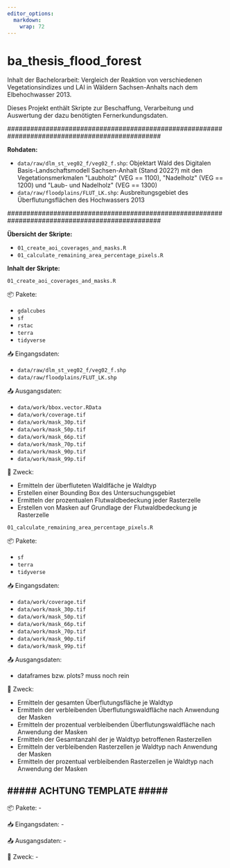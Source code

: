 ```yaml
---
editor_options: 
  markdown: 
    wrap: 72
---
```


# ba_thesis_flood_forest

Inhalt der Bachelorarbeit: Vergleich der Reaktion von verschiedenen
Vegetationsindizes und LAI in Wäldern Sachsen-Anhalts nach dem
Elbehochwasser 2013.

Dieses Projekt enthält Skripte zur Beschaffung, Verarbeitung und
Auswertung der dazu benötigten Fernerkundungsdaten.

################################################################################################ 

**Rohdaten:**

- `data/raw/dlm_st_veg02_f/veg02_f.shp`: Objektart Wald des
Digitalen Basis-Landschaftsmodell Sachsen-Anhalt (Stand 2022?) mit den
Vegetationsmerkmalen "Laubholz" (VEG == 1100), "Nadelholz" (VEG == 1200)
und "Laub- und Nadelholz" (VEG == 1300) 
- `data/raw/floodplains/FLUT_LK.shp`: Ausbreitungsgebiet des
Überflutungsflächen des Hochwassers 2013

################################################################################################ 

**Übersicht der Skripte:**

-   `01_create_aoi_coverages_and_masks.R`
-   `01_calculate_remaining_area_percentage_pixels.R`

**Inhalt der Skripte:**

`01_create_aoi_coverages_and_masks.R`

📦 Pakete:

- `gdalcubes`
- `sf`
- `rstac`
- `terra`
- `tidyverse`

📥 Eingangsdaten:

- `data/raw/dlm_st_veg02_f/veg02_f.shp`
- `data/raw/floodplains/FLUT_LK.shp`

📤 Ausgangsdaten: 

- `data/work/bbox.vector.RData`
- `data/work/coverage.tif` 
- `data/work/mask_30p.tif` 
- `data/work/mask_50p.tif` 
- `data/work/mask_66p.tif` 
- `data/work/mask_70p.tif` 
- `data/work/mask_90p.tif` 
- `data/work/mask_99p.tif`

🧾 Zweck:

- Ermitteln der überfluteten Waldlfäche je Waldtyp
- Erstellen einer Bounding Box des Untersuchungsgebiet
- Ermitteln der prozentualen Flutwaldbedeckung jeder Rasterzelle
- Erstellen von Masken auf Grundlage der Flutwaldbedeckung je Rasterzelle

`01_calculate_remaining_area_percentage_pixels.R` 

📦 Pakete:

- `sf`
- `terra`
- `tidyverse`

📥 Eingangsdaten: 

- `data/work/coverage.tif` 
- `data/work/mask_30p.tif` 
- `data/work/mask_50p.tif` 
- `data/work/mask_66p.tif` 
- `data/work/mask_70p.tif` 
- `data/work/mask_90p.tif` 
- `data/work/mask_99p.tif`

📤 Ausgangsdaten:

- dataframes bzw. plots? muss noch rein

🧾 Zweck:

- Ermitteln der gesamten Überflutungsfläche je Waldtyp 
- Ermitteln der verbleibenden Überflutungswaldfläche nach Anwendung der Masken 
- Ermitteln der prozentual verbleibenden Überflutungswaldfläche nach Anwendung der Masken
- Ermitteln der Gesamtanzahl der je Waldtyp betroffenen Rasterzellen
- Ermitteln der verbleibenden Rasterzellen je Waldtyp nach Anwendung der Masken
- Ermitteln der prozentual verbleibenden Rasterzellen je Waldtyp nach Anwendung der Masken

## \##### ACHTUNG TEMPLATE \#####

📦 Pakete: -

📥 Eingangsdaten: -

📤 Ausgangsdaten: -

🧾 Zweck: -
